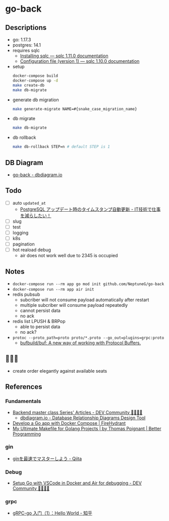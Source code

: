 # go-back

## Descriptions

- go: 1.17.3
- postgres: 14.1
- requires sqlc
    - [Installing sqlc — sqlc 1.11.0 documentation](https://docs.sqlc.dev/en/latest/overview/install.html)
    - [Configuration file (version 1) — sqlc 1.10.0 documentation](https://docs.sqlc.dev/en/stable/reference/config.html)
- setup
    ```bash
    docker-compose build
    docker-compose up -d
    make create-db
    make db-migrate
    ```
- generate db migration
    ```bash
    make generate-migrate NAME=#{snake_case_migration_name}
    ```
- db migrate
    ```bash
    make db-migrate
    ```
- db rollback
    ```bash
    make db-rollback STEP=n # default STEP is 1
    ```

## DB Diagram

- [go-back - dbdiagram.io](https://dbdiagram.io/d/619f9ec18c901501c0d2b534)

## Todo

- [ ] auto `updated_at`
    - [PostgreSQL アップデート時のタイムスタンプ自動更新 - IT技術で仕事を減らしたい！](https://timesaving.hatenablog.com/entry/2020/08/29/210000)
- [ ] slug
- [ ] test
- [ ] logging
- [ ] k8s
- [ ] pagination
- [ ] hot reaload debug
    - air does not work well due to 2345 is occupied

## Notes

- `docker-compose run --rm app go mod init github.com/NeptuneG/go-back`
- `docker-compose run --rm app air init`
- redis pubsub
    - subcriber will not consume payload automatically after restart
    - multiple subcriber will consume payload repeatedly
    - cannot persist data
    - no ack
- redis list LPUSH & BRPop
    - able to persist data
    - no ack?
- `protoc --proto_path=proto proto/*.proto --go_out=plugins=grpc:proto`
    - [bufbuild/buf: A new way of working with Protocol Buffers.](https://github.com/bufbuild/buf)

## 🤯🤯🤯

- create order elegantly against available seats

## References

### Fundamentals
- [Backend master class Series' Articles - DEV Community 👩‍💻👨‍💻](https://dev.to/techschoolguru/series/7172)
    - [dbdiagram.io - Database Relationship Diagrams Design Tool](https://dbdiagram.io/home)
- [Develop a Go app with Docker Compose | FireHydrant](https://firehydrant.io/blog/develop-a-go-app-with-docker-compose/)
- [My Ultimate Makefile for Golang Projects | by Thomas Poignant | Better Programming](https://betterprogramming.pub/my-ultimate-makefile-for-golang-projects-fcc8ca20c9bb)

### gin
- [ginを最速でマスターしよう - Qiita](https://qiita.com/Syoitu/items/8e7e3215fb7ac9dabc3a)

### Debug
- [Setup Go with VSCode in Docker and Air for debugging - DEV Community 👩‍💻👨‍💻](https://dev.to/andreidascalu/setup-go-with-vscode-in-docker-for-debugging-24ch)

### grpc
- [gRPC-go 入门（1）：Hello World - 知乎](https://zhuanlan.zhihu.com/p/258879142)
